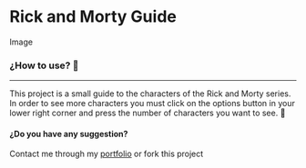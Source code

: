 # Rick and Morty Guide

Image

### ¿How to use? 🤔
                
----
This project is a small guide to the characters of the Rick and Morty series. In order to see more characters you must click on the options button in your lower right corner and press the number of characters you want to see. 🚀

#### ¿Do you have any suggestion?
Contact me through my [portfolio](http://https://fredy-647f4.web.app/ "portfolio") or fork this project

